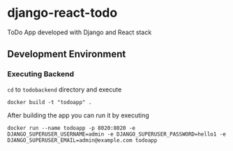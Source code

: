 # django-react-todo
ToDo App developed with Django and React stack

## Development Environment

### Executing Backend

`cd` to `todobackend` directory and execute

```
docker build -t "todoapp" .
```

After building the app you can run it by executing

```
docker run --name todoapp -p 8020:8020 -e DJANGO_SUPERUSER_USERNAME=admin -e DJANGO_SUPERUSER_PASSWORD=hello1 -e DJANGO_SUPERUSER_EMAIL=admin@example.com todoapp
```